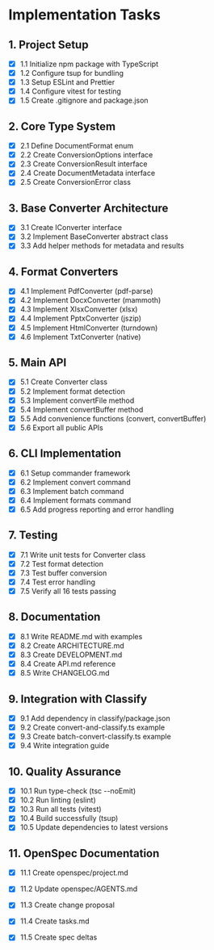 # Implementation Tasks

## 1. Project Setup
- [x] 1.1 Initialize npm package with TypeScript
- [x] 1.2 Configure tsup for bundling
- [x] 1.3 Setup ESLint and Prettier
- [x] 1.4 Configure vitest for testing
- [x] 1.5 Create .gitignore and package.json

## 2. Core Type System
- [x] 2.1 Define DocumentFormat enum
- [x] 2.2 Create ConversionOptions interface
- [x] 2.3 Create ConversionResult interface
- [x] 2.4 Create DocumentMetadata interface
- [x] 2.5 Create ConversionError class

## 3. Base Converter Architecture
- [x] 3.1 Create IConverter interface
- [x] 3.2 Implement BaseConverter abstract class
- [x] 3.3 Add helper methods for metadata and results

## 4. Format Converters
- [x] 4.1 Implement PdfConverter (pdf-parse)
- [x] 4.2 Implement DocxConverter (mammoth)
- [x] 4.3 Implement XlsxConverter (xlsx)
- [x] 4.4 Implement PptxConverter (jszip)
- [x] 4.5 Implement HtmlConverter (turndown)
- [x] 4.6 Implement TxtConverter (native)

## 5. Main API
- [x] 5.1 Create Converter class
- [x] 5.2 Implement format detection
- [x] 5.3 Implement convertFile method
- [x] 5.4 Implement convertBuffer method
- [x] 5.5 Add convenience functions (convert, convertBuffer)
- [x] 5.6 Export all public APIs

## 6. CLI Implementation
- [x] 6.1 Setup commander framework
- [x] 6.2 Implement convert command
- [x] 6.3 Implement batch command
- [x] 6.4 Implement formats command
- [x] 6.5 Add progress reporting and error handling

## 7. Testing
- [x] 7.1 Write unit tests for Converter class
- [x] 7.2 Test format detection
- [x] 7.3 Test buffer conversion
- [x] 7.4 Test error handling
- [x] 7.5 Verify all 16 tests passing

## 8. Documentation
- [x] 8.1 Write README.md with examples
- [x] 8.2 Create ARCHITECTURE.md
- [x] 8.3 Create DEVELOPMENT.md
- [x] 8.4 Create API.md reference
- [x] 8.5 Write CHANGELOG.md

## 9. Integration with Classify
- [x] 9.1 Add dependency in classify/package.json
- [x] 9.2 Create convert-and-classify.ts example
- [x] 9.3 Create batch-convert-classify.ts example
- [x] 9.4 Write integration guide

## 10. Quality Assurance
- [x] 10.1 Run type-check (tsc --noEmit)
- [x] 10.2 Run linting (eslint)
- [x] 10.3 Run all tests (vitest)
- [x] 10.4 Build successfully (tsup)
- [x] 10.5 Update dependencies to latest versions

## 11. OpenSpec Documentation
- [x] 11.1 Create openspec/project.md
- [x] 11.2 Update openspec/AGENTS.md
- [x] 11.3 Create change proposal
- [x] 11.4 Create tasks.md
- [x] 11.5 Create spec deltas

